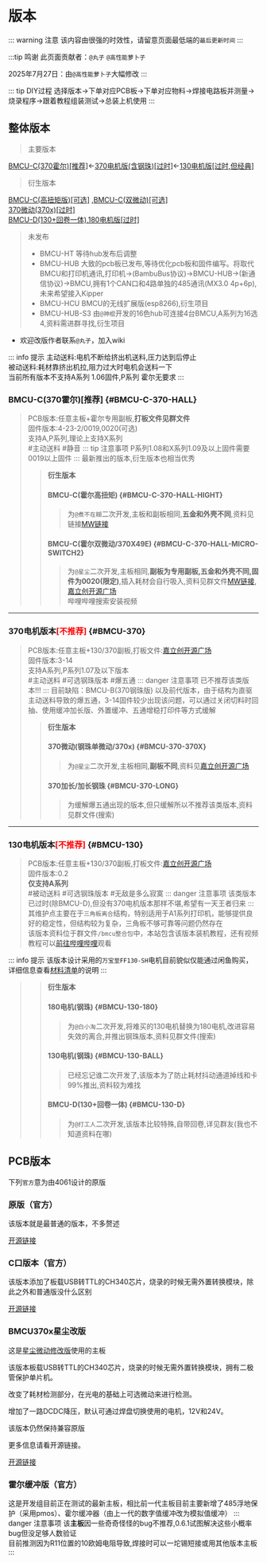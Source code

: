 # 版本

::: warning 注意
该内容由很强的时效性，请留意页面最低端的`最后更新时间`
:::

:::tip 鸣谢
此页面贡献者：`@丸子` `@高性能萝卜子`

2025年7月27日：由`@高性能萝卜子`大幅修改
:::

::: tip DIY过程
选择版本→下单对应PCB板→下单对应物料→焊接电路板并测量→烧录程序→跟着教程组装测试→总装上机使用
:::

## 整体版本

> 主要版本

[BMCU-C(370霍尔)[推荐]](#BMCU-C-370-HALL)←[370电机版(含钢珠)[过时]](#BMCU-370)←[130电机版[过时,但经典]](#BMCU-130)

> 衍生版本

[BMCU-C(高扭矩版)[可选]](#BMCU-C-370-HALL-HIGHT) ,[BMCU-C(双微动)[可选]](#BMCU-C-370-HALL-MICRO-SWITCH2)  
[370微动(370x)[过时]](#BMCU-370-370X)  
[BMCU-D(130+回卷一体)](#BMCU-130-D),[180电机版[过时]](#BMCU-130-180)

> 未发布
>- BMCU-HT 等待hub发布后调整
>- BMCU-HUB 大致的pcb板已发布,等待优化pcb板和固件编写。将取代BMCU和打印机通讯,打印机→(BambuBus协议)→BMCU-HUB→(新通信协议)→BMCU,拥有1个CAN口和4路单独的485通讯(MX3.0 4p+6p),未来希望接入Kipper
>- BMCU-HCU BMCU的无线扩展版(esp8266),衍生项目
>- BMCU-HUB-S3 由`@神棍`开发的16色hub可连接4台BMCU,A系列为16选4,资料需进群寻找,衍生项目

- 欢迎改版作者联系`@丸子`，加入wiki

::: info 提示
主动送料:电机不断给挤出机送料,压力达到后停止  
被动送料:耗材靠挤出机拉,阻力过大时电机会送料一下  
当前所有版本不支持A系列 1.06固件,P系列 霍尔无要求
:::

### BMCU-C(370霍尔)[推荐] {#BMCU-C-370-HALL}
> PCB版本:任意主板+霍尔专用副板,**打板文件见群文件**  
> 固件版本:4-23-2/0019,0020(可选)  
> 支持A,P系列,理论上支持X系列  
> #主动送料 #静音
::: tip 注意事项
 P系列1.08和X系列1.09及以上固件需要0019以上固件
:::
> 最新推出的版本,衍生版本也相当优秀
>> **衍生版本**
>> #### BMCU-C(霍尔高扭矩) {#BMCU-C-370-HALL-HIGHT}
>>> 为`@煮不在糊`二次开发,主板和副板相同,**五金和外壳不同**,资料见链接[MW链接](https://makerworld.com.cn/zh/models/1220718)
>> #### BMCU-C(霍尔双微动/370X49E) {#BMCU-C-370-HALL-MICRO-SWITCH2}
>>> 为`@星尘`二次开发,主板相同,**副板为专用副板,五金和外壳不同,固件为0020(限定)**,插入耗材会自行吸入,资料见群文件[MW链接](https://makerworld.com.cn/zh/models/1356634),[嘉立创开源广场](https://oshwhub.com/xingcc1/370x49e)  
>>>哔哩哔哩搜索安装视频
---
### 370电机版本<font color=red>[不推荐]</font> {#BMCU-370}
> PCB版本:任意主板+130/370副板,打板文件:[嘉立创开源广场](https://oshwhub.com/bamboo-shoot-xmcu-pcb-team/bmcu)  
> 固件版本:3-14  
> 支持A系列,P系列1.07及以下版本  
> #主动送料 #可选钢珠版本 #爆五通
::: danger 注意事项
 已不推荐该类版本!!!
::: 
>目前缺陷：BMCU-B(370钢珠版) 以及前代版本，由于结构为直驱主动送料导致的爆五通，3-14固件较少出现该问题，可以通过关闭切料时回抽、使用缓冲加长版、外置缓冲、五通增稳打印件等方式缓解
>> **衍生版本**
>> #### 370微动(钢珠单微动/370x) {#BMCU-370-370X}
>>> 为`@星尘`二次开发,主板相同,**副板不同**,资料见[嘉立创开源广场](https://oshwhub.com/xingcc1/bmcu-370x)
>> #### 370加长/加长钢珠 {#BMCU-370-LONG}
>>> 为缓解爆五通出现的版本,但只缓解所以不推荐该类版本,资料见群文件(搜索)
---
### 130电机版本<font color=red>[不推荐]</font> {#BMCU-130}
> PCB版本:任意主板+130/370副板,打板文件:[嘉立创开源广场](https://oshwhub.com/bamboo-shoot-xmcu-pcb-team/bmcu)  
> 固件版本:0.2  
> **仅支持A系列**  
> #被动送料 #可选钢珠版本 #无敌是多么寂寞
::: danger 注意事项
 该类版本已过时(除BMCU-D),但没有370电机版本那样不堪,希望有一天王者归来
::: 
>其维护点主要在于`三角板离合`结构，特别适用于A1系列打印机，能够提供良好的稳定性，但结构较为复杂，三角板不够可靠等问题仍然存在  
该版本资料位于群文件`/bmcu整合包`中，本站包含该版本装机教程，还有视频教程可以[前往哔哩哔哩](https://www.bilibili.com/video/BV1PuPCehEP3)观看

::: info 提示
该版本设计采用的`万宝至FF130-SH`电机目前貌似仅能通过闲鱼购买，详细信息查看[材料清单](./list.md)的说明
:::

>> **衍生版本**
>> #### 180电机(钢珠) {#BMCU-130-180}
>>> 为`@白小淘`二次开发,将难买的130电机替换为180电机,改进容易失效的离合,并推出钢珠版本,资料见群文件(搜索)
>> #### 130电机(钢珠) {#BMCU-130-BALL}
>>> 已经忘记谁二次开发了,该版本为了防止耗材抖动通道掉线和卡99%推出,资料较为难找
>> #### BMCU-D(130+回卷一体) {#BMCU-130-D}
>>> 为`@打工人`二次开发,该版本比较特殊,自带回卷,详见群友(我也不知道资料在哪)

## PCB版本

下列`官方`意为由4061设计的原版

### 原版（官方）

该版本就是最普通的版本，不多赘述

[开源链接](https://oshwhub.com/bamboo-shoot-xmcu-pcb-team/bmcu)

### C口版本（官方）

该版本添加了板载USB转TTL的CH340芯片，烧录的时候无需外置转换模块，除此之外和普通版没什么区别

[开源链接](https://oshwhub.com/bilibili233/bmcu0000)

### BMCU370x星尘改版

这是[星尘微动修改版](../build/bmcu370x.md)使用的主板

该版本板载USB转TTL的CH340芯片，烧录的时候无需外置转换模块，拥有二极管保护单片机。

改变了耗材检测部分，在光电的基础上可选微动来进行检测。

增加了一路DCDC降压，默认可通过焊盘切换使用的电机，12V和24V。

该版本仍然保持兼容原版

更多信息请看开源链接。

[开源链接](https://oshwhub.com/xingcc1/bmcu-370x)

### 霍尔缓冲版（官方）

这是开发组目前正在测试的最新主板，相比前一代主板目前主要新增了485浮地保护（采用pmos）、霍尔缓冲器（由上一代的数字值缓冲改为模拟值缓冲）
::: danger 注意事项
 该**主板**因一些奇奇怪怪的bug不推荐,0.6.1试图解决这些小概率bug但没足够人数验证  
 目前推测因为R11位置的10欧姆电阻导致,焊接时可以一坨锡短接或用其他版本主板
:::
